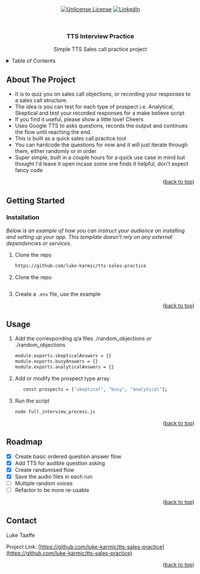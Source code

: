 <div align="center">

  [![Unlicense License][license-shield]][license-url]
  [![LinkedIn][linkedin-shield]][linkedin-url]

</div>


<!-- PROJECT LOGO -->
<br />
<div align="center">
  <h3 align="center">TTS Interview Practice</h3>

  <p align="center">
    Simple TTS Sales call practice project
  </p>
</div>



<!-- TABLE OF CONTENTS -->
<details>
  <summary>Table of Contents</summary>
  <ol>
    <li>
      <a href="#about-the-project">About The Project</a>
      <ul>
        <li><a href="#built-with">Built With</a></li>
      </ul>
    </li>
    <li>
      <a href="#getting-started">Getting Started</a>
      <ul>
        <li><a href="#prerequisites">Prerequisites</a></li>
        <li><a href="#installation">Installation</a></li>
      </ul>
    </li>
    <li><a href="#usage">Usage</a></li>
    <li><a href="#roadmap">Roadmap</a></li>
    <li><a href="#contact">Contact</a></li>
  </ol>
</details>



<!-- ABOUT THE PROJECT -->
## About The Project

* It is to quiz you on sales call objections, or recording your responses to a sales call structure.
* The idea is you can test for each type of prospect i.e. Analytical, Skeptical and test your recorded responses for a make believe script
* If you find it useful, please show a little love! Cheers
* Uses Google TTS to asks questions, records the output and continues the flow until reaching the end.
* This is built as a quick sales call practice tool
* You can hardcode the questions for now and it will just iterate through them, either randomly or in order
* Super simple, built in a couple hours for a quick use case in mind but thought I'd leave it open incase some one finds it helpful, don't expect fancy code


<p align="right">(<a href="#readme-top">back to top</a>)</p>

<!-- GETTING STARTED -->
## Getting Started

### Installation

_Below is an example of how you can instruct your audience on installing and setting up your app. This template doesn't rely on any external dependencies or services._

1. Clone the repo
   ```sh
   https://github.com/luke-karmic/tts-sales-practice
   ```
2. Clone the repo
   ```npm install
   ```
3. Create a `.env` file, use the example

<p align="right">(<a href="#readme-top">back to top</a>)</p>



<!-- USAGE EXAMPLES -->
## Usage

1. Add the corresponding q/a files ./random_objections or ./random_objections
   ```sh
   module.exports.skepticalAnswers = {}
   module.exports.busyAnswers = {}
   module.exports.analyticalAnswers = {}
   ```
2. Add or modify the prospect type array
   ```sh
      const prospects = ["skeptical", "busy", "analytical"];
   ```
3. Run the script
   ```sh
   node full_interview_process.js
   ```

<p align="right">(<a href="#readme-top">back to top</a>)</p>



<!-- ROADMAP -->
## Roadmap

- [x] Create basic ordered question answer flow
- [x] Add TTS for audible question asking
- [x] Create randomised flow
- [x] Save the audio files in each run
- [ ] Multiple random voices
- [ ] Refactor to be more re-usable

<p align="right">(<a href="#readme-top">back to top</a>)</p>


<!-- CONTACT -->
## Contact

Luke Taaffe

Project Link: [https://github.com/luke-karmic/tts-sales-practice](https://github.com/luke-karmic/tts-sales-practice)

<p align="right">(<a href="#readme-top">back to top</a>)</p>


<!-- MARKDOWN LINKS & IMAGES -->
<!-- https://www.markdownguide.org/basic-syntax/#reference-style-links -->
[contributors-shield]: https://img.shields.io/github/contributors/othneildrew/Best-README-Template.svg?style=for-the-badge
[contributors-url]: https://github.com/othneildrew/Best-README-Template/graphs/contributors
[forks-shield]: https://img.shields.io/github/forks/othneildrew/Best-README-Template.svg?style=for-the-badge
[forks-url]: https://github.com/othneildrew/Best-README-Template/network/members
[stars-shield]: https://img.shields.io/github/stars/othneildrew/Best-README-Template.svg?style=for-the-badge
[stars-url]: https://github.com/othneildrew/Best-README-Template/stargazers
[issues-shield]: https://img.shields.io/github/issues/othneildrew/Best-README-Template.svg?style=for-the-badge
[issues-url]: https://github.com/othneildrew/Best-README-Template/issues
[license-shield]: https://img.shields.io/github/license/othneildrew/Best-README-Template.svg?style=for-the-badge
[license-url]: https://github.com/othneildrew/Best-README-Template/blob/master/LICENSE.txt
[linkedin-shield]: https://img.shields.io/badge/-LinkedIn-black.svg?style=for-the-badge&logo=linkedin&colorB=555
[linkedin-url]: https://www.linkedin.com/in/luketaaffe/
[go-shield]: https://img.shields.io/badge/Go-00ADD8?logo=Go&logoColor=white&style=for-the-badge